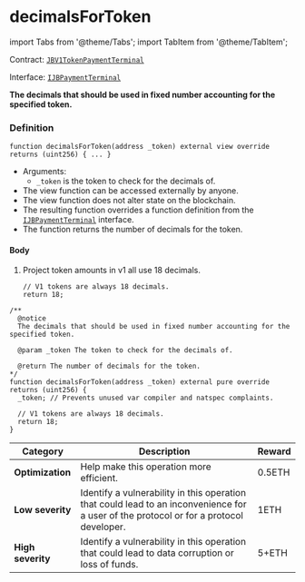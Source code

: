 # decimalsForToken

import Tabs from '@theme/Tabs';
import TabItem from '@theme/TabItem';

Contract: [`JBV1TokenPaymentTerminal`](/docs/dev/v2/contracts/or-payment-terminals/jbv1tokenpaymentterminal/README.md)​‌

Interface: [`IJBPaymentTerminal`](/docs/dev/v2/interfaces/ijbpaymentterminal.md)

<Tabs>
<TabItem value="Step by step" label="Step by step">

**The decimals that should be used in fixed number accounting for the specified token.**

### Definition

```
function decimalsForToken(address _token) external view override returns (uint256) { ... }
```

* Arguments:
  * `_token` is the token to check for the decimals of.
* The view function can be accessed externally by anyone.
* The view function does not alter state on the blockchain.
* The resulting function overrides a function definition from the [`IJBPaymentTerminal`](/docs/dev/v2/interfaces/ijbpaymentterminal.md) interface.
* The function returns the number of decimals for the token.

#### Body

1.  Project token amounts in v1 all use 18 decimals.

    ```
    // V1 tokens are always 18 decimals.
    return 18;
    ```

</TabItem>

<TabItem value="Code" label="Code">

```
/**
  @notice
  The decimals that should be used in fixed number accounting for the specified token.

  @param _token The token to check for the decimals of.

  @return The number of decimals for the token.
*/
function decimalsForToken(address _token) external pure override returns (uint256) {
  _token; // Prevents unused var compiler and natspec complaints.

  // V1 tokens are always 18 decimals.
  return 18;
}
```

</TabItem>

<TabItem value="Bug bounty" label="Bug bounty">

| Category          | Description                                                                                                                            | Reward |
| ----------------- | -------------------------------------------------------------------------------------------------------------------------------------- | ------ |
| **Optimization**  | Help make this operation more efficient.                                                                                               | 0.5ETH |
| **Low severity**  | Identify a vulnerability in this operation that could lead to an inconvenience for a user of the protocol or for a protocol developer. | 1ETH   |
| **High severity** | Identify a vulnerability in this operation that could lead to data corruption or loss of funds.                                        | 5+ETH  |

</TabItem>
</Tabs>
